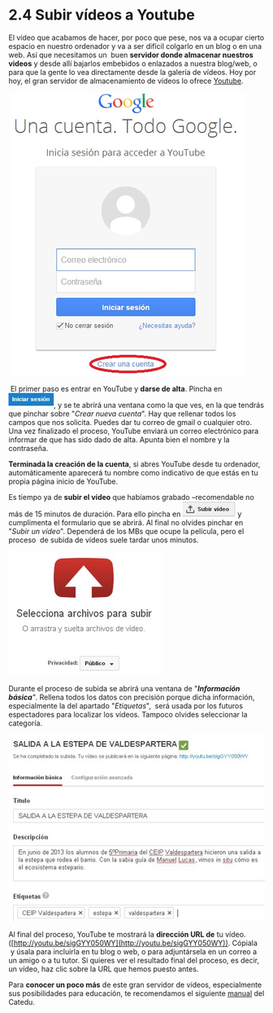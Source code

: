 # 2.4 Subir vídeos a Youtube

El vídeo que acabamos de hacer, por poco que pese, nos va a ocupar cierto espacio en nuestro ordenador y va a ser difícil colgarlo en un blog o en una web. Así que necesitamos un  buen **servidor donde almacenar nuestros videos** y desde allí bajarlos embebidos o enlazados a nuestra blog/web, o para que la gente lo vea directamente desde la galería de vídeos. Hoy por hoy, el gran servidor de almacenamiento de vídeos lo ofrece [Youtube](http://www.youtube.com/ "YouTube").


 ![Ventana Crear nueva cuenta en Youtube](img/crearcuentayoutube.jpg "Crear nueva cuenta en Youtube")   



 El primer paso es entrar en YouTube y **darse de alta**. Pincha en ![Botón Iniciar sesión en Youtube](img/iniciarsesionyoutube.jpg "Botón Iniciar Sesión en Youtube"), y se te abrirá una ventana como la que ves, en la que tendrás que pinchar sobre "_Crear nueva cuenta_". Hay que rellenar todos los campos que nos solicita. Puedes dar tu correo de gmail o cualquier otro. Una vez finalizado el proceso, YouTube enviará un correo electrónico para informar de que has sido dado de alta. Apunta bien el nombre y la contraseña.


**Terminada la creación de la cuenta**, si abres YouTube desde tu ordenador, automáticamente aparecerá tu nombre como indicativo de que estás en tu propia página inicio de YouTube.


Es tiempo ya de **subir el vídeo** que habíamos grabado –recomendable no más de 15 minutos de duración. Para ello pincha en ![Comando Subir vídeo en Youtube](img/subirvideoyoutube.jpg "Subir vídeo en Youtube") y cumplimenta el formulario que se abrirá. Al final no olvides pinchar en "_Subir un vídeo_". Dependerá de los MBs que ocupe la película, pero el proceso  de subida de vídeos suele tardar unos minutos.



![Venta en Youtube para seleccionar archivos para subir](img/seleccionarchivossubiryoutube.jpg "Archivos para subir en Youtube")   


Durante el proceso de subida se abrirá una ventana de "_**Información básica**"_. Rellena todos los datos con precisión porque dicha información, especialmente la del apartado "_Etiquetas_",  será usada por los futuros espectadores para localizar los vídeos. Tampoco olvides seleccionar la categoría.


![Ventana informativa sobre las características de los vídeos subidos a Youtube](img/informacionsubirvideos.jpg "Información básica vídeos subidos a Youtube")  




Al final del proceso, YouTube te mostrará la **dirección URL de** tu vídeo.([http://youtu.be/sigGYY050WY](http://youtu.be/sigGYY050WY)). Cópiala  y úsala para incluirla en tu blog o web, o para adjuntársela en un correo a un amigo o a tu tutor. Si quieres ver el resultado final del proceso, es decir, un vídeo, haz clic sobre la URL que hemos puesto antes.

Para **conocer un poco más** de este gran servidor de vídeos, especialmente sus posibilidades para educación, te recomendamos el siguiente [manual](http://facilytic.catedu.es/2013/10/19/youtube/ "Manual sobre utilidades de Youtube") del Catedu. 

